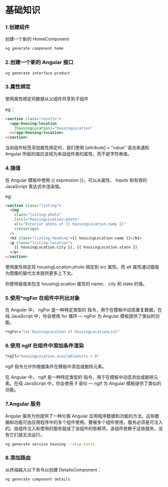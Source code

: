 # 基础知识

### 1.创建组件

创建一个新的 HomeComponent

```bash
ng generate component home
```

### 2.创建一个新的 Angular 接口

```bash
ng generate interface product
```

### 3.属性绑定

使用属性绑定将数据从父组件共享到子组件

eg：

```html
<section class="results">
  <app-housing-location
    [housingLocation]="housingLocation"
  ></app-housing-location>
</section>
```

当向组件标签添加属性绑定时，我们使用 [attribute] = "value" 语法来通知 Angular 所赋的值应该视为来自组件类的属性，而不是字符串值。

### 4.插值

在 Angular 模板中使用 {{ expression }}，可以从属性、 Inputs 和有效的 JavaScript 表达式中渲染值。

eg:

```html
<section class="listing">
  <img
    class="listing-photo"
    [src]="housingLocation.photo"
    alt="Exterior photo of {{ housingLocation.name }}"
    crossorigin
  />
  <h2 class="listing-heading">{{ housingLocation.name }}</h2>
  <p class="listing-location">
    {{ housingLocation.city }}, {{ housingLocation.state }}
  </p>
</section>
```

使用属性绑定将 housingLocation.photo 绑定到 src 属性。而 alt 属性通过插值为图像的替代文本提供更多上下文。

你使用插值来包含 housingLocation 属性的 name、 city 和 state 的值。

### 5.使用\*ngFor 在组件中列出对象

在 Angular 中， ngFor 是一种特定类型的 指令，用于在模板中动态重复数据。在纯 JavaScript 中，你会使用 for 循环 — ngFor 为 Angular 模板提供了类似的功能。

```bash
*ngFor="let housingLocation of housingLocationList"

```

### 6.使用 ngIf 在组件中添加条件渲染

```bash
*ngIf="housingLocation.availableUnits > 0"
```

ngIf 指令允许你根据条件在模板中添加或删除元素。

在 Angular 中， ngIf 是一种特定类型的 指令，用于在模板中动态添加或删除元素。在纯 JavaScript 中，你会使用 if 语句 — ngIf 为 Angular 模板提供了类似的功能。

### 7.Angular 服务

Angular 服务为你提供了一种分离 Angular 应用程序数据和功能的方法，这些数据和功能可由应用程序中的多个组件使用。要被多个组件使用，服务必须是可注入的。由组件注入和使用的服务就成了该组件的依赖项。该组件依赖于这些服务，没有它们就无法运行。

```bash
ng generate service housing --skip-tests
```

### 8.添加路由

从终端输入以下命令以创建 DetailsComponent：

```bash
ng generate component details
```
